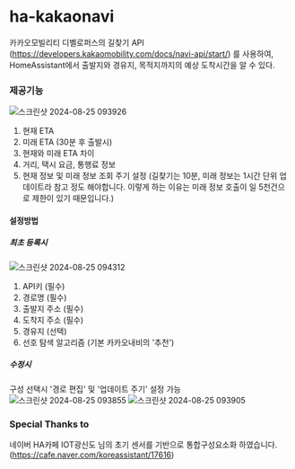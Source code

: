 # ha-kakaonavi
카카오모빌리티 디벨로퍼스의 길찾기 API (https://developers.kakaomobility.com/docs/navi-api/start/) 를 사용하여, HomeAssistant에서 출발지와 경유지, 목적지까지의 예상 도착시간을 알 수 있다.

### 제공기능
![스크린샷 2024-08-25 093926](https://github.com/user-attachments/assets/016af431-848d-44a6-8893-5c525944f8e1)
1. 현재 ETA
2. 미래 ETA (30분 후 출발시)
3. 현재와 미래 ETA 차이
4. 거리, 택시 요금, 통행료 정보
5. 현재 정보 및 미래 정보 조회 주기 설정 (길찾기는 10분, 미래 정보는 1시간 단위 업데이트라 참고 정도 해야합니다. 이렇게 하는 이유는 미래 정보 호출이 일 5천건으로 제한이 있기 때문입니다.)

#### 설정방법
##### 최초 등록시
![스크린샷 2024-08-25 094312](https://github.com/user-attachments/assets/9af6aad7-14f2-4a41-9a5d-580157bb26f9)
1. API키 (필수)
2. 경로명 (필수)
3. 출발지 주소 (필수)
4. 도착지 주소 (필수)
5. 경유지 (선택)
6. 선호 탐색 알고리즘 (기본 카카오내비의 '추천')

##### 수정시
구성 선택시 '경로 편집' 및 '업데이트 주기' 설정 가능
![스크린샷 2024-08-25 093855](https://github.com/user-attachments/assets/1ca6b81c-f7e5-426b-8263-6d8db3437513)
![스크린샷 2024-08-25 093905](https://github.com/user-attachments/assets/c6ec7e37-691f-41b4-8163-e333dfb00c60)


### Special Thanks to
네이버 HA카페 IOT광신도 님의 초기 센서를 기반으로 통합구성요소화 하였습니다. (https://cafe.naver.com/koreassistant/17616)
